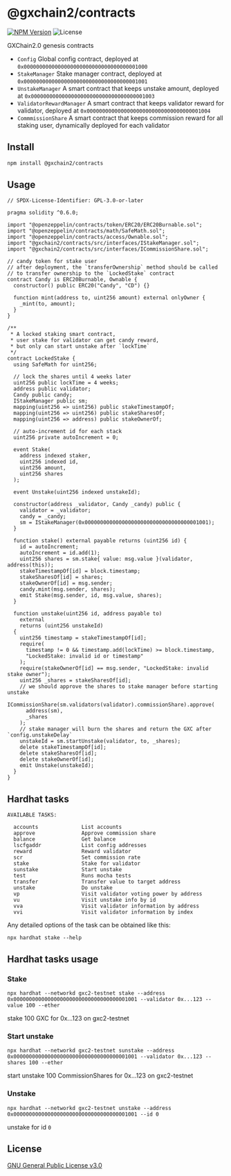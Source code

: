 # @gxchain2/contracts

[![NPM Version](https://img.shields.io/npm/v/@gxchain2/contracts)](https://www.npmjs.org/package/@gxchain2/contracts)
![License](https://img.shields.io/npm/l/@gxchain2/contracts)

GXChain2.0 genesis contracts

- `Config` Global config contract, deployed at `0x0000000000000000000000000000000000001000`
- `StakeManager` Stake manager contract, deployed at `0x0000000000000000000000000000000000001001`
- `UnstakeManager` A smart contract that keeps unstake amount, deployed at `0x0000000000000000000000000000000000001003`
- `ValidatorRewardManager` A smart contract that keeps validator reward for validator, deployed at `0x0000000000000000000000000000000000001004`
- `CommmissionShare` A smart contract that keeps commission reward for all staking user, dynamically deployed for each validator

## Install

```sh
npm install @gxchain2/contracts
```

## Usage

```solidity
// SPDX-License-Identifier: GPL-3.0-or-later

pragma solidity ^0.6.0;

import "@openzeppelin/contracts/token/ERC20/ERC20Burnable.sol";
import "@openzeppelin/contracts/math/SafeMath.sol";
import "@openzeppelin/contracts/access/Ownable.sol";
import "@gxchain2/contracts/src/interfaces/IStakeManager.sol";
import "@gxchain2/contracts/src/interfaces/ICommissionShare.sol";

// candy token for stake user
// after deployment, the `transferOwnership` method should be called
// to transfer ownership to the `LockedStake` contract
contract Candy is ERC20Burnable, Ownable {
  constructor() public ERC20("Candy", "CD") {}

  function mint(address to, uint256 amount) external onlyOwner {
    _mint(to, amount);
  }
}

/**
 * A locked staking smart contract,
 * user stake for validator can get candy reward,
 * but only can start unstake after `lockTime`
 */
contract LockedStake {
  using SafeMath for uint256;

  // lock the shares until 4 weeks later
  uint256 public lockTime = 4 weeks;
  address public validator;
  Candy public candy;
  IStakeManager public sm;
  mapping(uint256 => uint256) public stakeTimestampOf;
  mapping(uint256 => uint256) public stakeSharesOf;
  mapping(uint256 => address) public stakeOwnerOf;

  // auto-increment id for each stack
  uint256 private autoIncrement = 0;

  event Stake(
    address indexed staker,
    uint256 indexed id,
    uint256 amount,
    uint256 shares
  );

  event Unstake(uint256 indexed unstakeId);

  constructor(address _validator, Candy _candy) public {
    validator = _validator;
    candy = _candy;
    sm = IStakeManager(0x0000000000000000000000000000000000001001);
  }

  function stake() external payable returns (uint256 id) {
    id = autoIncrement;
    autoIncrement = id.add(1);
    uint256 shares = sm.stake{ value: msg.value }(validator, address(this));
    stakeTimestampOf[id] = block.timestamp;
    stakeSharesOf[id] = shares;
    stakeOwnerOf[id] = msg.sender;
    candy.mint(msg.sender, shares);
    emit Stake(msg.sender, id, msg.value, shares);
  }

  function unstake(uint256 id, address payable to)
    external
    returns (uint256 unstakeId)
  {
    uint256 timestamp = stakeTimestampOf[id];
    require(
      timestamp != 0 && timestamp.add(lockTime) >= block.timestamp,
      "LockedStake: invalid id or timestamp"
    );
    require(stakeOwnerOf[id] == msg.sender, "LockedStake: invalid stake owner");
    uint256 _shares = stakeSharesOf[id];
    // we should approve the shares to stake manager before starting unstake
    ICommissionShare(sm.validators(validator).commissionShare).approve(
      address(sm),
      _shares
    );
    // stake manager will burn the shares and return the GXC after `config.unstakeDelay`
    unstakeId = sm.startUnstake(validator, to, _shares);
    delete stakeTimestampOf[id];
    delete stakeSharesOf[id];
    delete stakeOwnerOf[id];
    emit Unstake(unstakeId);
  }
}

```

## Hardhat tasks

```
AVAILABLE TASKS:

  accounts              List accounts
  approve               Approve commission share
  balance               Get balance
  lscfgaddr             List config addresses
  reward                Reward validator
  scr                   Set commission rate
  stake                 Stake for validator
  sunstake              Start unstake
  test                  Runs mocha tests
  transfer              Transfer value to target address
  unstake               Do unstake
  vp                    Visit validator voting power by address
  vu                    Visit unstake info by id
  vva                   Visit validator information by address
  vvi                   Visit validator information by index
```

Any detailed options of the task can be obtained like this:

```
npx hardhat stake --help
```

## Hardhat tasks usage

### Stake

```
npx hardhat --networkd gxc2-testnet stake --address 0x0000000000000000000000000000000000001001 --validator 0x...123 --value 100 --ether
```

stake 100 GXC for 0x...123 on gxc2-testnet

### Start unstake

```
npx hardhat --networkd gxc2-testnet sunstake --address 0x0000000000000000000000000000000000001001 --validator 0x...123 --shares 100 --ether
```

start unstake 100 CommissionShares for 0x...123 on gxc2-testnet

### Unstake

```
npx hardhat --networkd gxc2-testnet unstake --address 0x0000000000000000000000000000000000001001 --id 0
```

unstake for id `0`

## License

[GNU General Public License v3.0](https://www.gnu.org/licenses/gpl-3.0.en.html)
